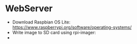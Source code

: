 # WebServer

* Download Raspbian OS Lite: https://www.raspberrypi.org/software/operating-systems/
* Write image to SD card using rpi-imager:
* 
